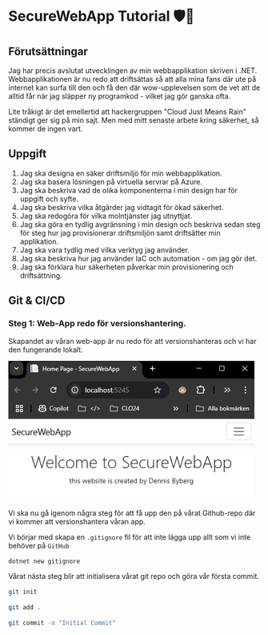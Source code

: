 # SecureWebApp Tutorial 🛡️🔐

## Förutsättningar

Jag har precis avslutat utvecklingen av min webbapplikation skriven i .NET. Webbapplikationen är nu redo att driftsättas så att alla mina fans där ute på internet kan surfa till den och få den där wow-upplevelsen som de vet att de alltid får när jag släpper ny programkod - vilket jag gör ganska ofta.

Lite tråkigt är det emellertid att hackergruppen "Cloud Just Means Rain" ständigt ger sig på min sajt. Men med mitt senaste arbete kring säkerhet, så kommer de ingen vart.

## Uppgift

1. Jag ska designa en säker driftsmiljö för min webbapplikation.
2. Jag ska basera lösningen på virtuella servrar på Azure.
3. Jag ska beskriva vad de olika komponenterna i min design har för uppgift och syfte.
4. Jag ska beskriva vilka åtgärder jag vidtagit för ökad säkerhet.
5. Jag ska redogöra för vilka molntjänster jag utnyttjat.
6. Jag ska göra en tydlig avgränsning i min design och beskriva sedan steg för steg hur jag provisionerar driftsmiljön samt driftsätter min applikation.
7. Jag ska vara tydlig med vilka verktyg jag använder.
8. Jag ska beskriva hur jag använder IaC och automation - om jag gör det.
9. Jag ska förklara hur säkerheten påverkar min provisionering och driftsättning.

## Git & CI/CD

### Steg 1: Web-App redo för versionshantering.

Skapandet av våran web-app är nu redo för att versionshanteras och vi har den fungerande lokalt.

![alt text]({3E35C3E5-1196-4418-A017-271538963CC9}.png)

Vi ska nu gå igenom några steg för att få upp den på vårat Github-repo där vi kommer att versionshantera våran app.

Vi börjar med skapa en `.gitignore` fil för att inte lägga upp allt som vi inte behöver på `GitHub`

```bash
dotnet new gitignore
```

Vårat nästa steg blir att initialisera vårat git repo och göra vår första commit.

```bash
git init
```

```bash
git add .
```

```bash
git commit -m "Initial Commit"
```
